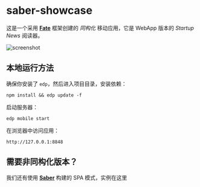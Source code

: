 saber-showcase
===

这是一个采用 [**Fate**](http://ecomfe.github.io/fate) 框架创建的 *同构化* 移动应用，它是 WebApp 版本的 *Startup News* 阅读器。

![screenshot](https://cloud.githubusercontent.com/assets/157338/2828876/6e4d9874-cf9b-11e3-96d9-33f1ef058961.png)

## 本地运行方法

确保你安装了 `edp`，然后进入项目目录，安装依赖：

    npm install && edp update -f

启动服务器：

    edp mobile start

在浏览器中访问应用：

    http://127.0.0.1:8848

## 需要非同构化版本？

我们还有使用 [**Saber**](http://ecomfe.github.io/saber) 构建的 SPA 模式，实例在这里
